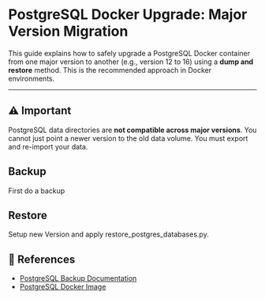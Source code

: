 # PostgreSQL Docker Upgrade: Major Version Migration

This guide explains how to safely upgrade a PostgreSQL Docker container from one major version to another (e.g., version 12 to 16) using a **dump and restore** method. This is the recommended approach in Docker environments.

---

## ⚠️ Important
PostgreSQL data directories are **not compatible across major versions**. You cannot just point a newer version to the old data volume. You must export and re-import your data.

## Backup
First do a backup

## Restore
Setup new Version and apply restore_postgres_databases.py.

## 🔗 References
- [PostgreSQL Backup Documentation](https://www.postgresql.org/docs/current/backup-dump.html)
- [PostgreSQL Docker Image](https://hub.docker.com/_/postgres)

